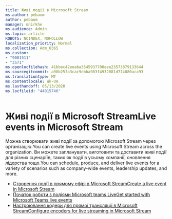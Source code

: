 ```yaml
---
title: Живі події в Microsoft Stream
ms.author: pebaum
author: pebaum
manager: mnirkhe
ms.audience: Admin
ms.topic: article
ROBOTS: NOINDEX, NOFOLLOW
localization_priority: Normal
ms.collection: Adm_O365
ms.custom:
- "9001511"
- "3571"
ms.openlocfilehash: 41bbec42eeaba3545937700eee23573879133644
ms.sourcegitcommit: a98b25fa3cac9ebba983f4932881d774880aca93
ms.translationtype: MT
ms.contentlocale: uk-UA
ms.lasthandoff: 05/13/2020
ms.locfileid: "44015746"
---
```

# <a name="live-events-in-microsoft-stream"></a><span data-ttu-id="97791-102">Живі події в Microsoft Stream</span><span class="sxs-lookup"><span data-stu-id="97791-102">Live events in Microsoft Stream</span></span>

<span data-ttu-id="97791-103">Можна створювати живі події за допомогою Microsoft Stream через організацію.</span><span class="sxs-lookup"><span data-stu-id="97791-103">You can create live events using Microsoft Stream across the organization.</span></span> <span data-ttu-id="97791-104">Ви можете запланувати, виготовити та доставити живі події для різних сценаріїв, таких як події в усьому компанії, оновлення лідерства тощо.</span><span class="sxs-lookup"><span data-stu-id="97791-104">You can schedule, produce, and deliver live events for a variety of scenarios such as company-wide events, leadership updates, and more.</span></span>

- [<span data-ttu-id="97791-105">Створення події в прямому ефірі в Microsoft Stream</span><span class="sxs-lookup"><span data-stu-id="97791-105">Create a live event in Microsoft Stream</span></span>](https://docs.microsoft.com/stream/live-create-event)
- [<span data-ttu-id="97791-106">Початок роботи з подіями Microsoft teams Live</span><span class="sxs-lookup"><span data-stu-id="97791-106">Get started with Microsoft Teams live events</span></span>](https://support.office.com/article/get-started-with-microsoft-teams-live-events-d077fec2-a058-483e-9ab5-1494afda578a)
- [<span data-ttu-id="97791-107">Настроювання кодери для прямої трансляції в Microsoft Stream</span><span class="sxs-lookup"><span data-stu-id="97791-107">Configure encoders for live streaming in Microsoft Stream</span></span>](https://docs.microsoft.com/stream/live-encoder-setup)
